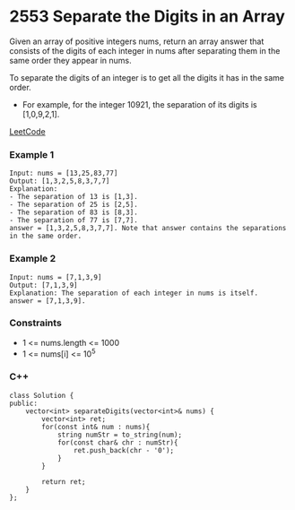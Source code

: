 # 2553 Separate the Digits in an Array

Given an array of positive integers nums, return an array answer that consists of the digits of each integer in nums after separating them in the same order they appear in nums.

To separate the digits of an integer is to get all the digits it has in the same order.

* For example, for the integer 10921, the separation of its digits is [1,0,9,2,1].
 
[LeetCode](https://leetcode.cn/problems/separate-the-digits-in-an-array/)


### Example 1

```
Input: nums = [13,25,83,77]
Output: [1,3,2,5,8,3,7,7]
Explanation: 
- The separation of 13 is [1,3].
- The separation of 25 is [2,5].
- The separation of 83 is [8,3].
- The separation of 77 is [7,7].
answer = [1,3,2,5,8,3,7,7]. Note that answer contains the separations in the same order.
```

### Example 2

```
Input: nums = [7,1,3,9]
Output: [7,1,3,9]
Explanation: The separation of each integer in nums is itself.
answer = [7,1,3,9].
```

### Constraints

* 1 <= nums.length <= 1000
* 1 <= nums[i] <= 10<sup>5</sup>

### C++ 

```
class Solution {
public:
    vector<int> separateDigits(vector<int>& nums) {
        vector<int> ret;
        for(const int& num : nums){
            string numStr = to_string(num);
            for(const char& chr : numStr){
                ret.push_back(chr - '0');
            }
        }
        
        return ret;
    }
};
```